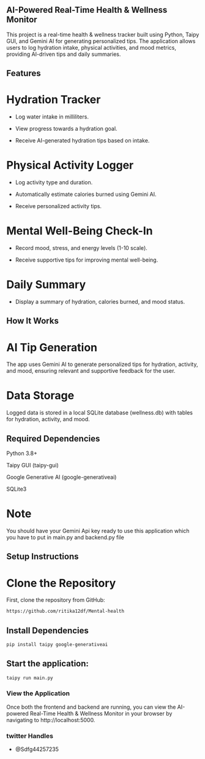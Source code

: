 ## AI-Powered Real-Time Health & Wellness Monitor

This project is a real-time health & wellness tracker built using Python, Taipy GUI, and Gemini AI for generating personalized tips. The application allows users to log hydration intake, physical activities, and mood metrics, providing AI-driven tips and daily summaries.

## Features

# Hydration Tracker

- Log water intake in milliliters.

- View progress towards a hydration goal.

- Receive AI-generated hydration tips based on intake.

# Physical Activity Logger

- Log activity type and duration.

- Automatically estimate calories burned using Gemini AI.

- Receive personalized activity tips.

# Mental Well-Being Check-In

- Record mood, stress, and energy levels (1-10 scale).

- Receive supportive tips for improving mental well-being.

# Daily Summary

- Display a summary of hydration, calories burned, and mood status.

## How It Works

# AI Tip Generation

The app uses Gemini AI to generate personalized tips for hydration, activity, and mood, ensuring relevant and supportive feedback for the user.

# Data Storage

Logged data is stored in a local SQLite database (wellness.db) with tables for hydration, activity, and mood.

## Required Dependencies
Python 3.8+

Taipy GUI (taipy-gui)

Google Generative AI (google-generativeai)

SQLite3

# Note
You should have your Gemini Api key ready to use this application which you have to put in main.py and backend.py file

## Setup Instructions

# Clone the Repository
First, clone the repository from GitHub:
```bash
https://github.com/ritika12df/Mental-health
```
## Install Dependencies
```bash
pip install taipy google-generativeai
```
## Start the application:
```bash
taipy run main.py
```
### View the Application
Once both the frontend and backend are running, you can view the AI-powered Real-Time Health & Wellness Monitor in your browser by navigating to http://localhost:5000.

### twitter Handles
  
 - @Sdfg44257235

